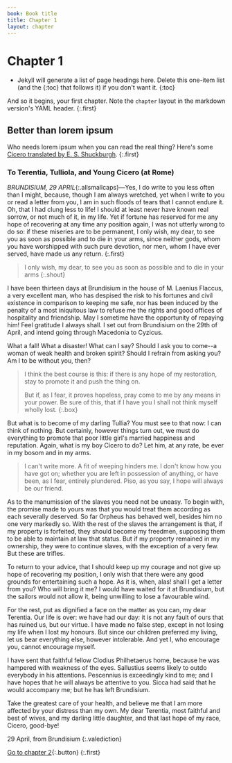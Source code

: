 ```yaml
---
book: Book title
title: Chapter 1
layout: chapter
---
```


# Chapter 1

*	Jekyll will generate a list of page headings here. Delete this one-item list (and the {:toc} that follows it) if you don't want it.
{:toc}

And so it begins, your first chapter. Note the `chapter` layout in the markdown version's YAML header.
{:.first}

## Better than lorem ipsum

Who needs lorem ipsum when you can read the real thing? Here's some [Cicero translated by E. S. Shuckburgh](http://www.gutenberg.org/cache/epub/2812/pg2812.txt).
{:.first}

### To Terentia, Tulliola, and Young Cicero (at Rome) 

*BRUNDISIUM, 29 APRIL*{:.allsmallcaps}—Yes, I do write to you less often than I might, because, though I 
am always wretched, yet when I write to you or read a letter from 
you, I am in such floods of tears that I cannot endure it. Oh, that I
had clung less to life! I should at least never have known real
sorrow, or not much of it, in my life. Yet if fortune has reserved
for me any hope of recovering at any time any position again, I
was not utterly wrong to do so: if these miseries are to be
permanent, I only wish, my dear, to see you as soon as possible
and to die in your arms, since neither gods, whom you have
worshipped with such pure devotion, nor men, whom I have ever
served, have made us any return. 
{:.first}

> I only wish, my dear, to see you as soon as possible and to die in your arms
{:.shout}

I have been thirteen days at
Brundisium in the house of M. Laenius Flaccus, a very excellent
man, who has despised the risk to his fortunes and civil existence
in comparison to keeping me safe, nor has been induced by the
penalty of a most iniquitous law to refuse me the rights and good
offices of hospitality and friendship. May I sometime have the
opportunity of repaying him! Feel gratitude I always shall. I set out
from Brundisium on the 29th of April, and intend going through
Macedonia to Cyzicus. 

What a fall! What a disaster! What can I
say? Should I ask you to come--a woman of weak health and
broken spirit? Should I refrain from asking you? Am I to be
without you, then? 

> I think the best course is this: if there is any
hope of my restoration, stay to promote it and push the thing on.
> 
> But if, as I fear, it proves hopeless, pray come to me by any means
in your power. Be sure of this, that if I have you I shall not think
myself wholly lost. 
{:.box}

But what is to become of my darling Tullia?
You must see to that now: I can think of nothing. But certainly,
however things turn out, we must do everything to promote that
poor little girl's married happiness and reputation. Again, what is
my boy Cicero to do? Let him, at any rate, be ever in my bosom
and in my arms. 

> I can't write more. A fit of weeping hinders me. I
don't know how you have got on; whether you are left in
possession of anything, or have been, as I fear, entirely plundered.
Piso, as you say, I hope will always be our friend. 

As to the
manumission of the slaves you need not be uneasy. To begin with,
the promise made to yours was that you would treat them
according as each severally deserved. So far Orpheus has behaved
well, besides him no one very markedly so. With the rest of the
slaves the arrangement is that, if my property is forfeited, they
should become my freedmen, supposing them to be able to
maintain at law that status. But if my property remained in my
ownership, they were to continue slaves, with the exception of a
very few. But these are trifles. 

To return to your advice, that I
should keep up my courage and not give up hope of recovering my
position, I only wish that there were any good grounds for
entertaining such a hope. As it is, when, alas! shall I get a letter
from you? Who will bring it me? I would have waited for it at
Brundisium, but the sailors would not allow it, being unwilling to
lose a favourable wind. 

For the rest, put as dignified a face on the
matter as you can, my dear Terentia. Our life is over: we have had
our day: it is not any fault of ours that has ruined us, but our virtue.
I have made no false step, except in not losing my life when I lost
my honours. But since our children preferred my living, let us bear
everything else, however intolerable. And yet I, who encourage
you, cannot encourage myself. 

I have sent that faithful fellow
Clodius Philhetaerus home, because he was hampered with
weakness of the eyes. Sallustius seems likely to outdo everybody
in his attentions. Pescennius is exceedingly kind to me; and I have
hopes that he will always be attentive to you. Sicca had said that
he would accompany me; but he has left Brundisium. 

Take the
greatest care of your health, and believe me that I am more
affected by your distress than my own. My dear Terentia, most
faithful and best of wives, and my darling little daughter, and that
last hope of my race, Cicero, good-bye!

29 April, from Brundisium
{:.valediction}

[Go to chapter 2](2.html){:.button}
{:.first}
